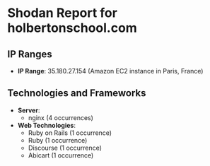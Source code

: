 # Shodan Report for holbertonschool.com

## IP Ranges
- **IP Range**: 35.180.27.154 (Amazon EC2 instance in Paris, France)

## Technologies and Frameworks
- **Server**: 
  - nginx (4 occurrences)
- **Web Technologies**:
  - Ruby on Rails (1 occurrence)
  - Ruby (1 occurrence)
  - Discourse (1 occurrence)
  - Abicart (1 occurrence)